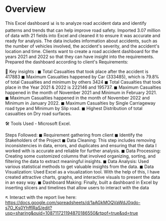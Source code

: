 # Overview
This Excel dashboard 📊 is to analyze road accident data and identify patterns and trends that can help improve road safety. Imported 3.07 million of data with 21 fields into Excel and cleaned it to ensure it was accurate and ready for analysis. The data includes information about accidents, such as the number of vehicles involved, the accident's severity, and the accident's location and time. Clients want to create a road accident dashboard for the years 2021 and 2022 so that they can have insight into the requirements. Prepared the dashboard according to client's Requirements:

🔑 Key insights :
◼ Total Casualties that took place after the accident is 417883
◼ Maximum Casualties happened by Car (333485), which is 79.8% of total Casualties and minimum by others 3424
◼ Total Casualties that took place in the Year 2021 & 2022 is 222146 and 195737.
◼ Maximum Casualties happened in the month of November 2021 and Minimum in February 2021.
◼ Maximum Casualties happened in the month of November 2022 and Minimum in January 2022.
◼ Maximum Casualties by Single Carriageway road type and Minimum by Slip road.
◼ Highest Distribution of total casualties on Dry road surfaces.

🛠 Tools Used - Microsoft Excel.

Steps Followed:
◼ Requirement gathering from client
◼ Identify the Stakeholders of the Project
◼ Data Cleaning: This step includes removing inconsistencies in data, errors, and duplicates and ensuring that the data I worked with is accurate and reliable for further analysis.
◼ Data Processing: Creating some customized columns that involved organizing, sorting, and filtering the data to extract meaningful insights.
◼ Data Analysis: Used various statistical methods to get valuable insights from the data.
◼ Data Visualization: Used Excel as a visualization tool. With the help of this, I have created attractive charts, graphs, and interactive visuals to present the data in an easy way.
◼ Dashboard Making: Finally, built a dashboard in Excel by inserting slicers and timelines that allow users to interact with the data

↖ Interact with the report live here: https://docs.google.com/spreadsheets/d/1aAGkMOQVaWdJ0qdo-s7O_Ks0YhfflRaS/edit?usp=sharing&ouid=108711721194870186550&rtpof=true&sd=true
